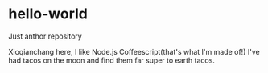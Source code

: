 # hello-world
Just anthor repository

Xioqianchang here, I like Node.js Coffeescript(that's what I'm made of!)
I've had tacos on the moon and find them far super to earth tacos.
